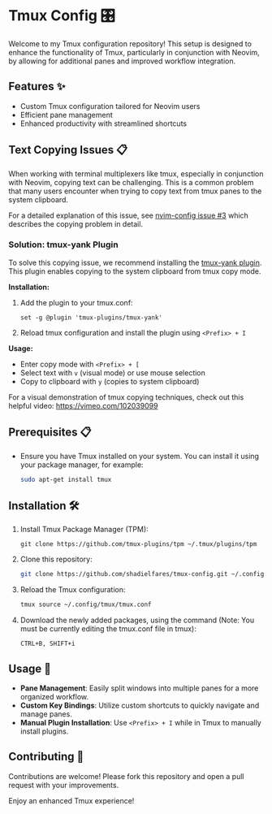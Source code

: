 # Tmux Config 🎛️

Welcome to my Tmux configuration repository! This setup is designed to enhance the functionality of Tmux, particularly in conjunction with Neovim, by allowing for additional panes and improved workflow integration.

## Features ✨
- Custom Tmux configuration tailored for Neovim users
- Efficient pane management
- Enhanced productivity with streamlined shortcuts

## Text Copying Issues 📋
When working with terminal multiplexers like tmux, especially in conjunction with Neovim, copying text can be challenging. This is a common problem that many users encounter when trying to copy text from tmux panes to the system clipboard.

For a detailed explanation of this issue, see [nvim-config issue #3](https://github.com/shadielfares/nvim-config/issues/3) which describes the copying problem in detail.

### Solution: tmux-yank Plugin
To solve this copying issue, we recommend installing the [tmux-yank plugin](https://github.com/tmux-plugins/tmux-yank). This plugin enables copying to the system clipboard from tmux copy mode.

**Installation:**
1. Add the plugin to your tmux.conf:
   ```
   set -g @plugin 'tmux-plugins/tmux-yank'
   ```
2. Reload tmux configuration and install the plugin using `<Prefix> + I`

**Usage:**
- Enter copy mode with `<Prefix> + [`
- Select text with `v` (visual mode) or use mouse selection
- Copy to clipboard with `y` (copies to system clipboard)

For a visual demonstration of tmux copying techniques, check out this helpful video: https://vimeo.com/102039099

## Prerequisites 📋
- Ensure you have Tmux installed on your system. You can install it using your package manager, for example:
    ```sh
    sudo apt-get install tmux
    ```

## Installation 🛠️

1. Install Tmux Package Manager (TPM):
    ```
    git clone https://github.com/tmux-plugins/tpm ~/.tmux/plugins/tpm
    ```
2. Clone this repository:
    ```sh
    git clone https://github.com/shadielfares/tmux-config.git ~/.config/tmux/
    ```
3. Reload the Tmux configuration:
    ```sh
    tmux source ~/.config/tmux/tmux.conf
    ```
4. Download the newly added packages, using the command (Note: You must be currently editing the tmux.conf file in tmux):
    ```
    CTRL+B, SHIFT+i
    ```

## Usage 🚀
- **Pane Management**: Easily split windows into multiple panes for a more organized workflow.
- **Custom Key Bindings**: Utilize custom shortcuts to quickly navigate and manage panes.
- **Manual Plugin Installation**: Use `<Prefix> + I` while in Tmux to manually install plugins.

## Contributing 🤝
Contributions are welcome! Please fork this repository and open a pull request with your improvements.

Enjoy an enhanced Tmux experience!
